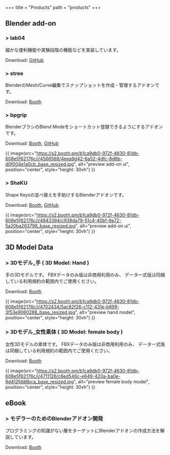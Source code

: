 +++
title = "Products"
path  = "products"
+++

## Blender add-on


### > lab04

細かな便利機能や実験段階の機能などを実装しています。

Download: [GitHub](https://github.com/arch4e/lab04)


### > stree

BlenderのMesh/Curve編集でスナップショットを作成・管理するアドオンです。

Download: [Booth](https://arch4e.booth.pm/items/4694745)


### > bpgrip

BlenderブラシのBlend Modeをショートカット登録できるようにするアドオンです。

Download: [Booth](https://arch4e.booth.pm/items/4566568), [GitHub](https://github.com/arch4e/bpgrip)

{{ image(src="https://s2.booth.pm/b1ca9db0-972f-4630-81db-608e5f62176c/i/4566568/4eea9d42-6a52-4dfc-8d6b-d0f004e1a0cb_base_resized.jpg", alt="preview add-on ui", position="center", style="height: 30vh") }}


### > ShaKU

Shape Keysの並べ替えを手助けするBlenderアドオンです。

Download: [Booth](https://arch4e.booth.pm/items/4843394), [GitHub](https://github.com/arch4e/shaku)

{{ image(src="https://s2.booth.pm/b1ca9db0-972f-4630-81db-608e5f62176c/i/4843394/c938da79-51c4-40bf-9a72-5a20ba263798_base_resized.jpg", alt="preview add-on ui", position="center", style="height: 30vh") }}

## 3D Model Data


### > 3Dモデル_手 ( 3D Model: Hand )

手の3Dモデルです。
FBXデータのみ版は非商用利用のみ、
データ一式版は同梱している利用規約の範囲内でご使用ください。

Download: [Booth](https://arch4e.booth.pm/items/4702434)

{{ image(src="https://s2.booth.pm/b1ca9db0-972f-4630-81db-608e5f62176c/i/4702434/5ac82f26-c112-431e-b699-3f53e9060288_base_resized.jpg", alt="preview hand model", position="center", style="height: 30vh") }}


### > 3Dモデル_女性素体 ( 3D Model: female body )

女性3Dモデルの素体です。
FBXデータのみ版は非商用利用のみ、
データ一式版は同梱している利用規約の範囲内でご使用ください。

Download: [Booth](https://arch4e.booth.pm/items/4711126)

{{ image(src="https://s2.booth.pm/b1ca9db0-972f-4630-81db-608e5f62176c/i/4711126/c6ed546c-e649-420a-ba0e-9d412fdd6bca_base_resized.jpg", alt="preview female body model", position="center", style="height: 30vh") }}


## eBook


### > モデラーのためのBlenderアドオン開発

プログラミングの知識がない層をターゲットにBlenderアドオンの作成方法を解説しています。

Download: [Booth](https://arch4e.booth.pm/items/4823607)


